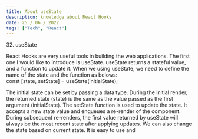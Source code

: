 ```yaml
---
title: About useState
description: knowledge about React Hooks
date: 25 / 06 / 2022
tags: ["Tech", "React"]
---
```


<p>32. useState</p>

<p> 
React Hooks are very useful tools in building the web applications. The first one I would like to introduce is useState. useState returns a stateful value, and a function to update it.
When we using useState, we need to define the name of the state and the function as belows: <br/>
const [state, setState] = useState(initialState);
</p>
<p>
The initial state can be set  by passing a data type.
During the initial render, the returned state (state) is the same as the value passed as the first argument (initialState).
The setState function is used to update the state. It accepts a new state value and enqueues a re-render of the component.
During subsequent re-renders, the first value returned by useState will always be the most recent state after applying updates.
We can also change the state based on current state.
It is easy to use and 
</p>
